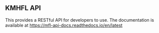 ## KMHFL API 

This provides a RESTful API for developers to use. The documentation is available at https://mfl-api-docs.readthedocs.io/en/latest